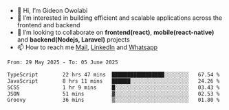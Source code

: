 - 👋 Hi, I’m Gideon Owolabi
- 👀 I’m interested in building efficient and scalable applications across the frontend and backend
- 💞️ I’m looking to collaborate on <b>frontend(react)</b>, <b>mobile(react-native)</b> and <b>backend(Nodejs, Laravel)</b> projects
- 📫 How to reach me <a href="mailto:gideoniyin2021@gmail.com">Mail</a>, <a href="https://www.linkedin.com/in/gideon-owolabi-9b667a232/">LinkedIn</a> and <a href="https://wa.me/2348055377085">Whatsapp</a>

<!---
gude1/gude1 is a ✨ special ✨ repository because its `README.md` (this file) appears on your GitHub profile.
You can click the Preview link to take a look at your changes.
--->

<!--START_SECTION:waka-->

```txt
From: 29 May 2025 - To: 05 June 2025

TypeScript        22 hrs 47 mins  █████████████████░░░░░░░░   67.54 %
JavaScript        8 hrs 11 mins   ██████░░░░░░░░░░░░░░░░░░░   24.26 %
SCSS              1 hr 9 mins     █░░░░░░░░░░░░░░░░░░░░░░░░   03.43 %
JSON              51 mins         ▓░░░░░░░░░░░░░░░░░░░░░░░░   02.53 %
Groovy            36 mins         ▒░░░░░░░░░░░░░░░░░░░░░░░░   01.80 %
```

<!--END_SECTION:waka-->
